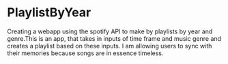 PlaylistByYear
==============

Creating a webapp using the spotify API to make by playlists by year and genre.This is an app, that takes in inputs of time frame and music genre and creates a playlist based on these inputs. I am allowing users to sync with their memories because songs are in essence timeless.
